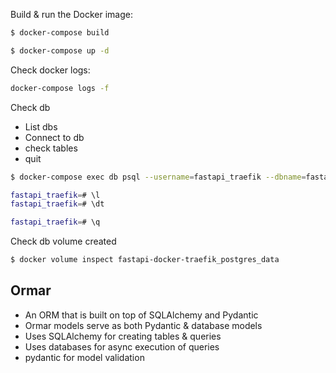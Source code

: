 Build & run the Docker image:
```bash
$ docker-compose build

$ docker-compose up -d
```

Check docker logs:
```bash
docker-compose logs -f
```

Check db
- List dbs
- Connect to db
- check tables
- quit
```bash
$ docker-compose exec db psql --username=fastapi_traefik --dbname=fastapi_traefik

fastapi_traefik=# \l
fastapi_traefik=# \dt

fastapi_traefik=# \q
```

Check db volume created
```bash
$ docker volume inspect fastapi-docker-traefik_postgres_data
```

## Ormar
- An ORM that is built on top of SQLAlchemy and Pydantic
- Ormar models serve as both Pydantic & database models
- Uses SQLAlchemy for creating tables & queries
- Uses databases for async execution of queries
- pydantic for model validation